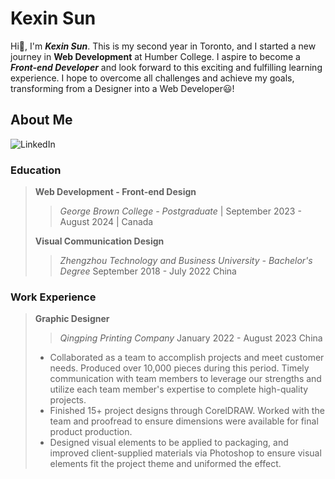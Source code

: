 # Kexin Sun
Hi👋, I'm ***Kexin Sun***. This is my second year in Toronto, and I started a new journey in **Web Development** at Humber College. I aspire to become a ***Front-end Developer*** and look forward to this exciting and fulfilling learning experience. I hope to overcome all challenges and achieve my goals, transforming from a Designer into a Web Developer😃!

## About Me
![LinkedIn](https://img.icons8.com/?size=100&id=13930&format=png&color=000000)

### Education
>**Web Development - Front-end Design**  
>
>>_George Brown College - Postgraduate_ | September 2023 - August 2024 | Canada
>
>**Visual Communication Design**
>
>>_Zhengzhou Technology and Business University - Bachelor's Degree_  September 2018 - July 2022  China

### Work Experience                         
>**Graphic Designer**
>
>>_Qingping Printing Company_  January 2022 - August 2023  China
> 
>- Collaborated as a team to accomplish projects and meet customer needs. Produced over 10,000 pieces during this period. Timely communication with team members to leverage our strengths and utilize each team member's expertise to complete high-quality projects.
>- Finished 15+ project designs through CorelDRAW. Worked with the team and proofread to ensure dimensions were available for final product production.
>- Designed visual elements to be applied to packaging, and improved client-supplied materials via Photoshop to ensure visual elements fit the project theme and uniformed the effect.




